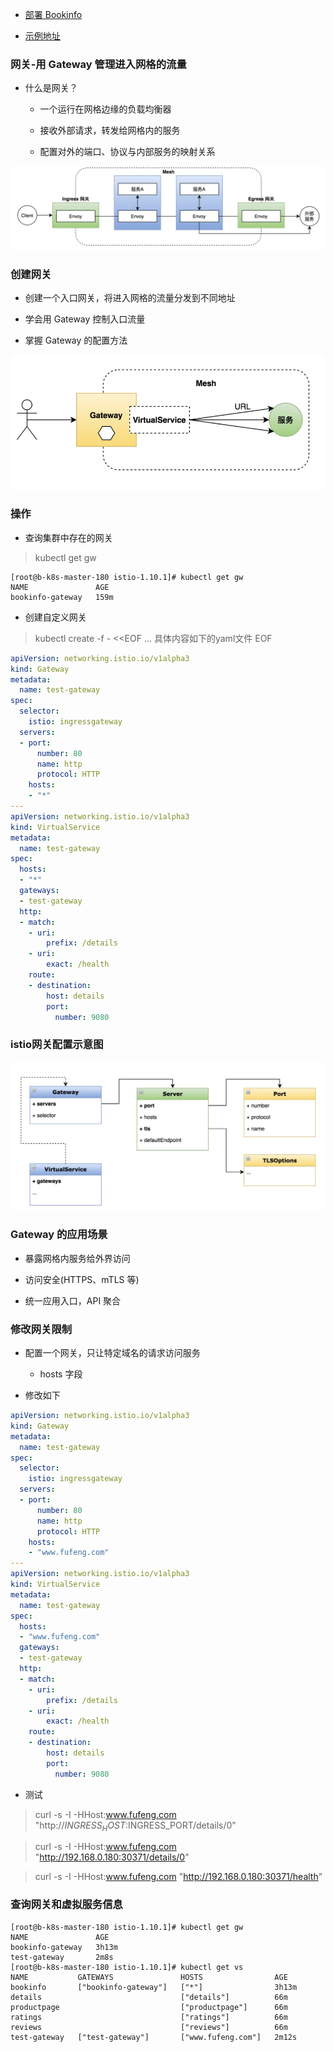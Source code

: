 - [部署 Bookinfo](https://istio.io/latest/docs/examples/bookinfo/)

- [示例地址](https://istio.io/latest/zh/docs/tasks/traffic-management/ingress/ingress-control/)

### 网关-用 Gateway 管理进入网格的流量

- 什么是网关？

  - 一个运行在网格边缘的负载均衡器

  - 接收外部请求，转发给网格内的服务

  - 配置对外的端口、协议与内部服务的映射关系

![网关示意图](image/网关示意图.png)

### 创建网关
- 创建一个入口网关，将进入网格的流量分发到不同地址

- 学会用 Gateway 控制入口流量

- 掌握 Gateway 的配置方法

![网关服务用例示意图](image/网关服务用例示意图.png)

### 操作
- 查询集群中存在的网关

> kubectl get gw
```shell
[root@b-k8s-master-180 istio-1.10.1]# kubectl get gw
NAME               AGE
bookinfo-gateway   159m
```

- 创建自定义网关

> kubectl create -f - <<EOF
... 具体内容如下的yaml文件
EOF

```yaml
apiVersion: networking.istio.io/v1alpha3
kind: Gateway
metadata:
  name: test-gateway
spec:
  selector:
    istio: ingressgateway
  servers:
  - port:
      number: 80
      name: http
      protocol: HTTP
    hosts:
    - "*"  
---
apiVersion: networking.istio.io/v1alpha3
kind: VirtualService
metadata:
  name: test-gateway
spec:
  hosts:
  - "*"
  gateways:
  - test-gateway
  http:
  - match:
    - uri: 
        prefix: /details
    - uri:
        exact: /health
    route:
    - destination:
        host: details
        port:
          number: 9080
```

### istio网关配置示意图
![istio网关配置示意图](image/istio网关配置示意图.png)

### Gateway 的应用场景
- 暴露网格内服务给外界访问
  
- 访问安全(HTTPS、mTLS 等)
  
- 统一应用入口，API 聚合

### 修改网关限制
- 配置一个网关，只让特定域名的请求访问服务

  - hosts 字段

- 修改如下
```yaml
apiVersion: networking.istio.io/v1alpha3
kind: Gateway
metadata:
  name: test-gateway
spec:
  selector:
    istio: ingressgateway
  servers:
  - port:
      number: 80
      name: http
      protocol: HTTP
    hosts:
    - "www.fufeng.com"  
---
apiVersion: networking.istio.io/v1alpha3
kind: VirtualService
metadata:
  name: test-gateway
spec:
  hosts:
  - "www.fufeng.com"
  gateways:
  - test-gateway
  http:
  - match:
    - uri: 
        prefix: /details
    - uri:
        exact: /health
    route:
    - destination:
        host: details
        port:
          number: 9080
```

- 测试
> curl -s -I -HHost:www.fufeng.com "http://$INGRESS_HOST:$INGRESS_PORT/details/0"

> curl -s -I -HHost:www.fufeng.com "http://192.168.0.180:30371/details/0"

> curl -s -I -HHost:www.fufeng.com "http://192.168.0.180:30371/health"

### 查询网关和虚拟服务信息
```shell
[root@b-k8s-master-180 istio-1.10.1]# kubectl get gw
NAME               AGE
bookinfo-gateway   3h13m
test-gateway       2m8s
[root@b-k8s-master-180 istio-1.10.1]# kubectl get vs
NAME           GATEWAYS               HOSTS                AGE
bookinfo       ["bookinfo-gateway"]   ["*"]                3h13m
details                               ["details"]          66m
productpage                           ["productpage"]      66m
ratings                               ["ratings"]          66m
reviews                               ["reviews"]          66m
test-gateway   ["test-gateway"]       ["www.fufeng.com"]   2m12s
```
